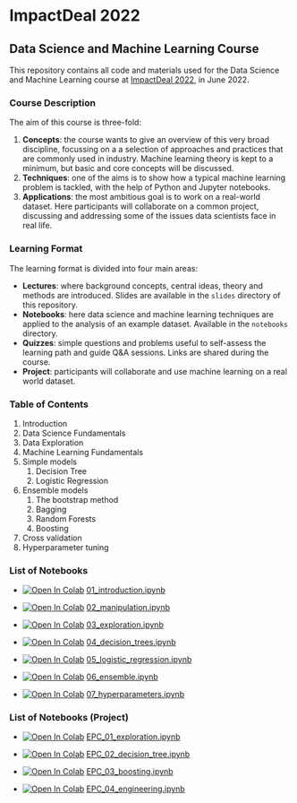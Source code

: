 # ImpactDeal 2022

## Data Science and Machine Learning Course

This repository contains all code and materials used for the Data Science and Machine Learning course at
[ImpactDeal 2022](https://impactdeal.eu/), in June 2022.

### Course Description

The aim of this course is three-fold:
1. **Concepts**: the course wants to give an overview of this very broad discipline, focussing on a a selection of approaches and practices that are commonly used in industry. Machine learning theory is kept to a minimum, but basic and core concepts will be discussed.
2. **Techniques**: one of the aims is to show how a typical machine learning problem is tackled, with the help of Python and Jupyter notebooks.
3. **Applications**: the most ambitious goal is to work on a real-world dataset. Here participants will collaborate on a common project, discussing and addressing some of the issues data scientists face in real life.

### Learning Format

The learning format is divided into four main areas:

* **Lectures**: where background concepts, central ideas, theory and methods are introduced. Slides are available in the `slides` directory of this repository.
* **Notebooks**: here data science and machine learning techniques are applied to the analysis of an example dataset. Available in the `notebooks` directory.
* **Quizzes**: simple questions and problems useful to self-assess the learning path and guide Q&A sessions. Links are shared during the course.
* **Project**: participants will collaborate and use machine learning on a real world dataset.

### Table of Contents

1. Introduction
2. Data Science Fundamentals
3. Data Exploration
4. Machine Learning Fundamentals
5. Simple models
    1. Decision Tree
    2. Logistic Regression
6. Ensemble models
    1. The bootstrap method
    2. Bagging
    3. Random Forests
    4. Boosting
7. Cross validation
8. Hyperparameter tuning

### List of Notebooks

* [![Open In Colab](https://colab.research.google.com/assets/colab-badge.svg)](http://colab.research.google.com/github/darioka/impactdeal-2022/blob/main/notebooks/01_introduction.ipynb) [01_introduction.ipynb](https://github.com/darioka/impactdeal-2022/blob/main/notebooks/01_introduction.ipynb)

* [![Open In Colab](https://colab.research.google.com/assets/colab-badge.svg)](http://colab.research.google.com/github/darioka/impactdeal-2022/blob/main/notebooks/02_manipulation.ipynb) [02_manipulation.ipynb](https://github.com/darioka/impactdeal-2022/blob/main/notebooks/02_manipulation.ipynb)

* [![Open In Colab](https://colab.research.google.com/assets/colab-badge.svg)](http://colab.research.google.com/github/darioka/impactdeal-2022/blob/main/notebooks/03_exploration.ipynb) [03_exploration.ipynb](https://github.com/darioka/impactdeal-2022/blob/main/notebooks/03_exploration.ipynb)

* [![Open In Colab](https://colab.research.google.com/assets/colab-badge.svg)](http://colab.research.google.com/github/darioka/impactdeal-2022/blob/main/notebooks/04_decision_trees.ipynb) [04_decision_trees.ipynb](https://github.com/darioka/impactdeal-2022/blob/main/notebooks/04_decision_trees.ipynb)

* [![Open In Colab](https://colab.research.google.com/assets/colab-badge.svg)](http://colab.research.google.com/github/darioka/impactdeal-2022/blob/main/notebooks/05_logistic_regression.ipynb) [05_logistic_regression.ipynb](https://github.com/darioka/impactdeal-2022/blob/main/notebooks/05_logistic_regression.ipynb)

* [![Open In Colab](https://colab.research.google.com/assets/colab-badge.svg)](http://colab.research.google.com/github/darioka/impactdeal-2022/blob/main/notebooks/06_ensemble.ipynb) [06_ensemble.ipynb](https://github.com/darioka/impactdeal-2022/blob/main/notebooks/06_ensemble.ipynb)

* [![Open In Colab](https://colab.research.google.com/assets/colab-badge.svg)](http://colab.research.google.com/github/darioka/impactdeal-2022/blob/main/notebooks/07_hyperparameters.ipynb) [07_hyperparameters.ipynb](https://github.com/darioka/impactdeal-2022/blob/main/notebooks/07_hyperparameters.ipynb)


### List of Notebooks (Project)

* [![Open In Colab](https://colab.research.google.com/assets/colab-badge.svg)](http://colab.research.google.com/github/darioka/impactdeal-2022/blob/main/notebooks/EPC_01_exploration.ipynb) [EPC_01_exploration.ipynb](https://github.com/darioka/impactdeal-2022/blob/main/notebooks/EPC_01_exploration.ipynb)

* [![Open In Colab](https://colab.research.google.com/assets/colab-badge.svg)](http://colab.research.google.com/github/darioka/impactdeal-2022/blob/main/notebooks/EPC_02_decision_tree.ipynb) [EPC_02_decision_tree.ipynb](https://github.com/darioka/impactdeal-2022/blob/main/notebooks/EPC_02_decision_tree.ipynb)

* [![Open In Colab](https://colab.research.google.com/assets/colab-badge.svg)](http://colab.research.google.com/github/darioka/impactdeal-2022/blob/main/notebooks/EPC_03_boosting.ipynb) [EPC_03_boosting.ipynb](https://github.com/darioka/impactdeal-2022/blob/main/notebooks/EPC_03_boosting.ipynb)

* [![Open In Colab](https://colab.research.google.com/assets/colab-badge.svg)](http://colab.research.google.com/github/darioka/impactdeal-2022/blob/main/notebooks/EPC_04_engineering.ipynb) [EPC_04_engineering.ipynb](https://github.com/darioka/impactdeal-2022/blob/main/notebooks/EPC_04_engineering.ipynb)